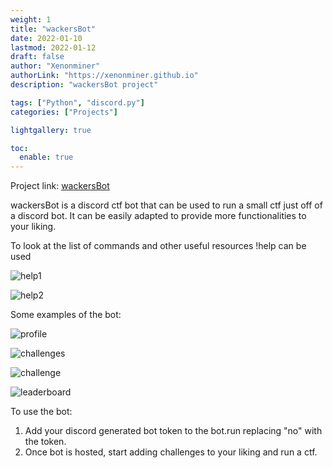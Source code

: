 ```yaml
---
weight: 1
title: "wackersBot"
date: 2022-01-10
lastmod: 2022-01-12
draft: false
author: "Xenonminer"
authorLink: "https://xenonminer.github.io"
description: "wackersBot project"

tags: ["Python", "discord.py"]
categories: ["Projects"]

lightgallery: true

toc:
  enable: true
---
```



Project link: [wackersBot](https://github.com/xenonminer/projects/tree/main/wackersBot)

wackersBot is a discord ctf bot that can be used to run a small ctf just off of a discord bot.
It can be easily adapted to provide more functionalities to your liking.

To look at the list of commands and other useful resources !help can be used

![help1](https://user-images.githubusercontent.com/46347858/191701504-f187ee7a-0deb-4d32-9a44-1b06072bf96e.png)

![help2](https://user-images.githubusercontent.com/46347858/191700654-0e64c652-2cbf-49ab-8d74-dc125a455002.png)

Some examples of the bot:

![profile](https://user-images.githubusercontent.com/46347858/191702676-4c64288c-1781-466e-be5f-2b19642d2e2c.png)

![challenges](https://user-images.githubusercontent.com/46347858/191703042-ea5c7193-0788-40e0-98c2-273c0a157609.png)

![challenge](https://user-images.githubusercontent.com/46347858/191701079-0b2e1da0-9bb6-4190-92be-2e115751cb7c.png)

![leaderboard](https://user-images.githubusercontent.com/46347858/191703381-23e7234e-0d88-49f6-9540-3b18af806d10.png)

To use the bot:
1. Add your discord generated bot token to the bot.run replacing "no" with the token.
2. Once bot is hosted, start adding challenges to your liking and run a ctf.

